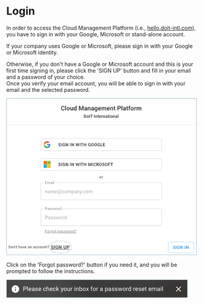 # Login

In order to access the Cloud Management Platform \(i.e., [hello.doit-intl.com](https://hello.doit-intl.com/)\), you have to sign in with your Google, Microsoft or stand-alone account. 

If your company uses Google or Microsoft, please sign in with your Google or Microsoft identity.

Otherwise, if you don't have a Google or Microsoft account and this is your first time signing in, please click the 'SIGN UP' button and fill in your email and a password of your choice.  
 Once you verify your email account, you will be able to sign in with your email and the selected password.

![](../.gitbook/assets/hello.png)

Click on the 'Forgot password?' button if you need it, and you will be prompted to follow the instructions.

![](../.gitbook/assets/password-reset.png)

 [ ](https://help.doit-intl.com/hc/article_attachments/360037692131/password_reset.png)

